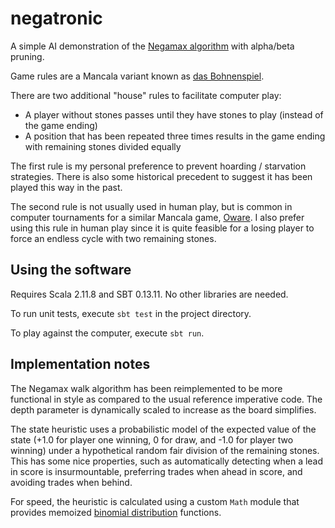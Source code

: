 # negatronic

A simple AI demonstration of the [Negamax algorithm](https://en.wikipedia.org/wiki/Negamax) with alpha/beta pruning.

Game rules are a Mancala variant known as [das Bohnenspiel](https://en.wikipedia.org/wiki/Das_Bohnenspiel).

There are two additional "house" rules to facilitate computer play:

  - A player without stones passes until they have stones to play (instead of the game ending)
  - A position that has been repeated three times results in the game ending with remaining stones divided equally

The first rule is my personal preference to prevent hoarding / starvation strategies. There is also some historical precedent to suggest it has been played this way in the past.

The second rule is not usually used in human play, but is common in computer tournaments for a similar Mancala game, [Oware](https://en.wikipedia.org/wiki/Oware).  I also prefer using this rule in human play since it is quite feasible for a losing player to force an endless cycle with two remaining stones.

## Using the software

Requires Scala 2.11.8 and SBT 0.13.11.  No other libraries are needed.

To run unit tests, execute `sbt test` in the project directory.

To play against the computer, execute `sbt run`.

## Implementation notes

The Negamax walk algorithm has been reimplemented to be more functional in style as compared to the usual reference imperative code.  The depth parameter is dynamically scaled to increase as the board simplifies.

The state heuristic uses a probabilistic model of the expected value of the state (+1.0 for player one winning, 0 for draw, and -1.0 for player two winning) under a hypothetical random fair division of the remaining stones.  This has some nice properties, such as automatically detecting when a lead in score is insurmountable, preferring trades when ahead in score, and avoiding trades when behind.

For speed, the heuristic is calculated using a custom `Math` module that provides memoized [binomial distribution](https://en.wikipedia.org/wiki/Binomial_distribution) functions.
